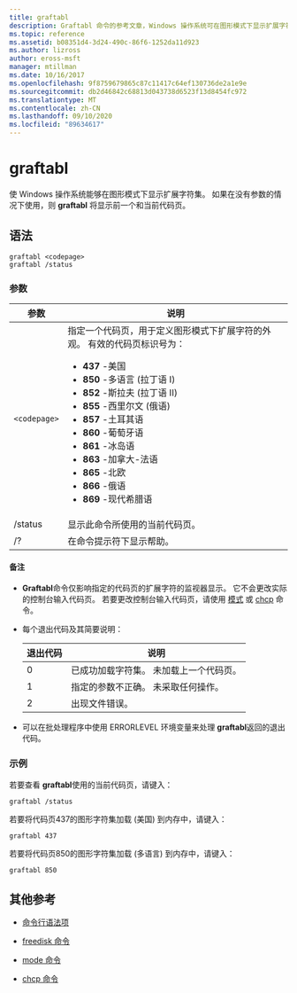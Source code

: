 ```yaml
---
title: graftabl
description: Graftabl 命令的参考文章，Windows 操作系统可在图形模式下显示扩展字符集。
ms.topic: reference
ms.assetid: b08351d4-3d24-490c-86f6-1252da11d923
ms.author: lizross
author: eross-msft
manager: mtillman
ms.date: 10/16/2017
ms.openlocfilehash: 9f8759679865c87c11417c64ef130736de2a1e9e
ms.sourcegitcommit: db2d46842c68813d043738d6523f13d8454fc972
ms.translationtype: MT
ms.contentlocale: zh-CN
ms.lasthandoff: 09/10/2020
ms.locfileid: "89634617"
---
```

# <a name="graftabl"></a>graftabl

使 Windows 操作系统能够在图形模式下显示扩展字符集。 如果在没有参数的情况下使用，则 **graftabl** 将显示前一个和当前代码页。

## <a name="syntax"></a>语法

```
graftabl <codepage>
graftabl /status
```

### <a name="parameters"></a>参数

| 参数 | 说明 |
| --------- | ----------- |
| `<codepage>` | 指定一个代码页，用于定义图形模式下扩展字符的外观。 有效的代码页标识号为：<ul><li>**437** -美国</li><li>**850** -多语言 (拉丁语 I) </li><li>**852** -斯拉夫 (拉丁语 II) </li><li>**855** -西里尔文 (俄语) </li><li>**857** -土耳其语</li><li>**860** -葡萄牙语</li><li>**861** -冰岛语</li><li>**863** -加拿大-法语</li><li>**865** -北欧</li><li>**866** -俄语</li><li>**869** -现代希腊语</li></ul> |
| /status | 显示此命令所使用的当前代码页。 |
| /? | 在命令提示符下显示帮助。 |

#### <a name="remarks"></a>备注

- **Graftabl**命令仅影响指定的代码页的扩展字符的监视器显示。 它不会更改实际的控制台输入代码页。 若要更改控制台输入代码页，请使用 [模式](mode.md) 或 [chcp](chcp.md) 命令。

- 每个退出代码及其简要说明：

    | 退出代码 | 说明 |
    | --------- | ----------- |
    | 0 | 已成功加载字符集。 未加载上一个代码页。 |
    | 1 | 指定的参数不正确。 未采取任何操作。 |
    | 2 | 出现文件错误。 |

- 可以在批处理程序中使用 ERRORLEVEL 环境变量来处理 **graftabl**返回的退出代码。

### <a name="examples"></a>示例

若要查看 **graftabl**使用的当前代码页，请键入：

```
graftabl /status
```

若要将代码页437的图形字符集加载 (美国) 到内存中，请键入：

```
graftabl 437
```

若要将代码页850的图形字符集加载 (多语言) 到内存中，请键入：

```
graftabl 850
```

## <a name="additional-references"></a>其他参考

- [命令行语法项](command-line-syntax-key.md)

- [freedisk 命令](freedisk.md)

- [mode 命令](mode.md)

- [chcp 命令](chcp.md)
